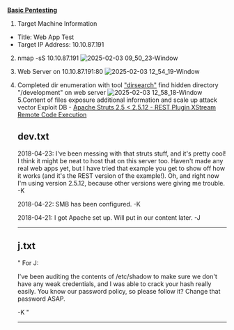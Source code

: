 [**Basic Pentesting**](https://tryhackme.com/r/room/basicpentestingjt)

1. Target Machine Information
- Title: Web App Test
- Target IP Address: 10.10.87.191
2. nmap -sS 10.10.87.191
  ![2025-02-03 09_50_23-Window](https://github.com/user-attachments/assets/b6e1f809-bf00-4041-aa23-649ab170c8a6)
3. Web Server on 10.10.87.191:80
  ![2025-02-03 12_54_19-Window](https://github.com/user-attachments/assets/06ced36f-7ed9-4df0-8bac-b0c6bd6498b4)
4. Completed dir enumeration with tool ["dirsearch"](https://github.com/maurosoria/dirsearch?tab=readme-ov-file#wordlists-important) find hidden directory "/development" on web server
![2025-02-03 12_58_18-Window](https://github.com/user-attachments/assets/4a60a2f5-a5a5-47ec-86fc-69eb3bc0e732)
5.Content of files exposure additional information and scale up attack vector
  Exploit DB - [Apache Struts 2.5 < 2.5.12 - REST Plugin XStream Remote Code Execution](https://www.exploit-db.com/exploits/42627)

      dev.txt 
      ------
      2018-04-23: I've been messing with that struts stuff, and it's pretty cool! I think it might be neat
      to host that on this server too. Haven't made any real web apps yet, but I have tried that example
      you get to show off how it works (and it's the REST version of the example!). Oh, and right now I'm 
      using version 2.5.12, because other versions were giving me trouble. -K
      
      2018-04-22: SMB has been configured. -K
      
      2018-04-21: I got Apache set up. Will put in our content later. -J
      
      ------
      
      j.txt 
      ------
      "
      For J:
      
      I've been auditing the contents of /etc/shadow to make sure we don't have any weak credentials,
      and I was able to crack your hash really easily. You know our password policy, so please follow
      it? Change that password ASAP.
      
      -K
      "
      
      ------

 




